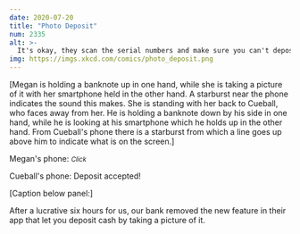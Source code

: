 ```yaml
---
date: 2020-07-20
title: "Photo Deposit"
num: 2335
alt: >-
  It's okay, they scan the serial numbers and make sure you can't deposit the same bill more than once.
img: https://imgs.xkcd.com/comics/photo_deposit.png
---
```

[Megan is holding a banknote up in one hand, while she is taking a picture of it with her smartphone held in the other hand. A starburst near the phone indicates the sound this makes. She is standing with her back to Cueball, who faces away from her. He is holding a banknote down by his side in one hand, while he is looking at his smartphone which he holds up in the other hand. From Cueball's phone there is a starburst from which a line goes up above him to indicate what is on the screen.]

Megan's phone: <small>*Click*</small>

Cueball's phone: Deposit accepted!

[Caption below panel:]

After a lucrative six hours for us, our bank removed the new feature in their app that let you deposit cash by taking a picture of it.